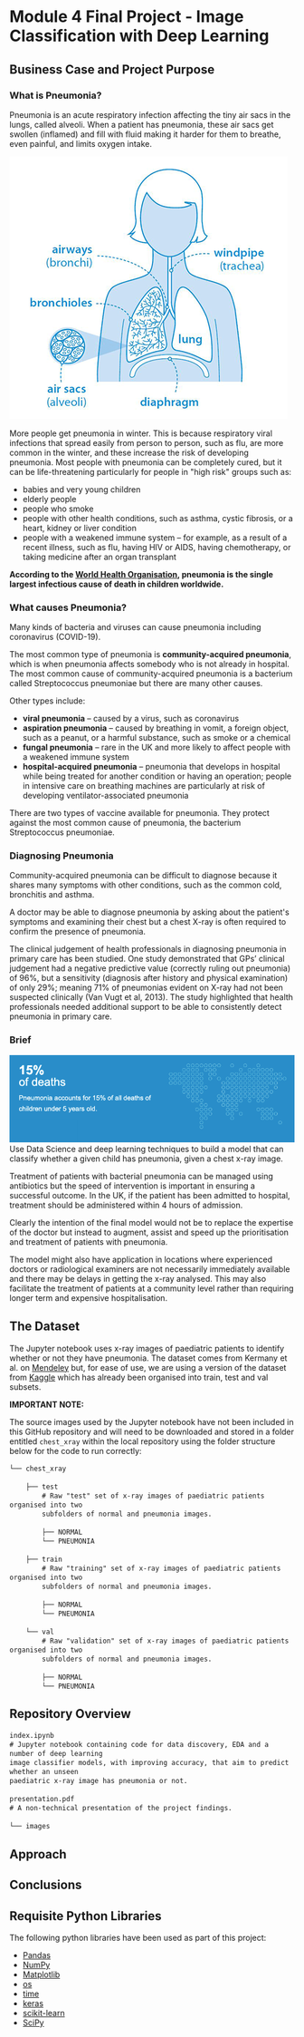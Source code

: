 # Module 4 Final Project - Image Classification with Deep Learning

## Business Case and Project Purpose

### What is Pneumonia?
Pneumonia is an acute respiratory infection affecting the tiny air sacs in the lungs, called alveoli. When a patient has pneumonia, these air sacs get swollen (inflamed) and fill with fluid making it harder for them to breathe, even painful, and limits oxygen intake.

![Diagram of the Lungs](images/diagram_lungs_pulmonary_fibrosis.png)

More people get pneumonia in winter. This is because respiratory viral infections that spread easily from person to person, such as flu, are more common in the winter, and these increase the risk of developing pneumonia. Most people with pneumonia can be completely cured, but it can be life-threatening particularly for people in "high risk" groups such as:

* babies and very young children
* elderly people
* people who smoke
* people with other health conditions, such as asthma, cystic fibrosis, or a heart, kidney or liver condition
* people with a weakened immune system – for example, as a result of a recent illness, such as flu, having HIV or AIDS, having chemotherapy, or taking medicine after an organ transplant

**According to the <a href="https://www.who.int/health-topics/pneumonia#tab=tab_1" target="_new">World Health Organisation</a>, pneumonia is the single largest infectious cause of death in children worldwide.**


### What causes Pneumonia?

Many kinds of bacteria and viruses can cause pneumonia including coronavirus (COVID-19).

The most common type of pneumonia is **community-acquired pneumonia**, which is when pneumonia affects somebody who is not already in hospital. The most common cause of community-acquired pneumonia is a bacterium called Streptococcus pneumoniae but there are many other causes.

Other types include:

* **viral pneumonia** – caused by a virus, such as coronavirus
* **aspiration pneumonia** – caused by breathing in vomit, a foreign object, such as a peanut, or a harmful substance, such as smoke or a chemical
* **fungal pneumonia** – rare in the UK and more likely to affect people with a weakened immune system
* **hospital-acquired pneumonia** – pneumonia that develops in hospital while being treated for another condition or having an operation; people in intensive care on breathing machines are particularly at risk of developing ventilator-associated pneumonia 

There are two types of vaccine available for pneumonia. They protect against the most common cause of pneumonia, the bacterium Streptococcus pneumoniae.


### Diagnosing Pneumonia

Community-acquired pneumonia can be difficult to diagnose because it shares many symptoms with other conditions, such as the common cold, bronchitis and asthma.

A doctor may be able to diagnose pneumonia by asking about the patient's symptoms and examining their chest but a chest X-ray is often required to confirm the presence of pneumonia.

The clinical judgement of health professionals in diagnosing pneumonia in primary care has been studied. One study demonstrated that GPs’ clinical judgement had a negative predictive value (correctly ruling out pneumonia) of 96%, but a sensitivity (diagnosis after history and physical examination) of only 29%; meaning 71% of pneumonias evident on X-ray had not been suspected clinically (Van Vugt et al, 2013). The study highlighted that health professionals needed additional support to be able to consistently detect pneumonia in primary care.


### Brief

![WHO Pneumonia in Children Statistics](images/who_pneumonia_stats.png)
Use Data Science and deep learning techniques to build a model that can classify whether a given child has pneumonia, given a chest x-ray image.

Treatment of patients with bacterial pneumonia can be managed using antibiotics but the speed of intervention is important in ensuring a successful outcome. In the UK, if the patient has been admitted to hospital, treatment should be administered within 4 hours of admission.

Clearly the intention of the final model would not be to replace the expertise of the doctor but instead to augment, assist and speed up the prioritisation and treatment of patients with pneumonia. 

The model might also have application in locations where experienced doctors or radiological examiners are not necessarily immediately available and there may be delays in getting the x-ray analysed.  This may also facilitate the treatment of patients at a community level rather than requiring longer term and expensive hospitalisation.


## The Dataset

The Jupyter notebook uses x-ray images of paediatric patients to identify whether or not they have pneumonia. The dataset comes from Kermany et al. on <a href="https://data.mendeley.com/datasets/rscbjbr9sj/3" target="_new">Mendeley</a> but, for ease of use, we are using a version of the dataset from <a href="https://www.kaggle.com/paultimothymooney/chest-xray-pneumonia" target="_new">Kaggle</a> which has already been organised into train, test and val subsets.

**IMPORTANT NOTE:**

The source images used by the Jupyter notebook have not been included in this GitHub repository and will need to be downloaded and stored in a folder entitled `chest_xray` within the local repository using the folder structure below for the code to run correctly:

```
└── chest_xray

    ├── test                 
        # Raw "test" set of x-ray images of paediatric patients organised into two
        subfolders of normal and pneumonia images.
        
        ├── NORMAL
        └── PNEUMONIA

    ├── train
        # Raw "training" set of x-ray images of paediatric patients organised into two
        subfolders of normal and pneumonia images.

        ├── NORMAL
        └── PNEUMONIA          

    └── val                 
        # Raw "validation" set of x-ray images of paediatric patients organised into two
        subfolders of normal and pneumonia images.

        ├── NORMAL
        └── PNEUMONIA     
```

## Repository Overview

```
index.ipynb             
# Jupyter notebook containing code for data discovery, EDA and a number of deep learning
image classifier models, with improving accuracy, that aim to predict whether an unseen 
paediatric x-ray image has pneumonia or not.

presentation.pdf        
# A non-technical presentation of the project findings.

└── images
```

## Approach


## Conclusions


## Requisite Python Libraries

The following python libraries have been used as part of this project:

* [Pandas](https://pandas.pydata.org/)
* [NumPy](https://numpy.org/)
* [Matplotlib](https://matplotlib.org/)
* [os](https://docs.python.org/3/library/os.html)
* [time](https://docs.python.org/3/library/time.html)
* [keras](https://keras.io/)
* [scikit-learn](https://scikit-learn.org/)
* [SciPy](https://www.scipy.org/)